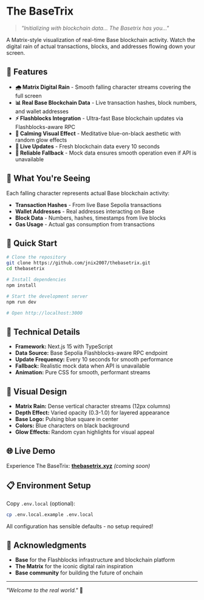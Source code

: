 # The BaseTrix

> *"Initializing with blockchain data... The Basetrix has you..."*

A Matrix-style visualization of real-time Base blockchain activity. Watch the digital rain of actual transactions, blocks, and addresses flowing down your screen.

## 🌟 Features

- **🌧️ Matrix Digital Rain** - Smooth falling character streams covering the full screen
- **📊 Real Base Blockchain Data** - Live transaction hashes, block numbers, and wallet addresses  
- **⚡ Flashblocks Integration** - Ultra-fast Base blockchain updates via Flashblocks-aware RPC
- **🎨 Calming Visual Effect** - Meditative blue-on-black aesthetic with random glow effects
- **🔄 Live Updates** - Fresh blockchain data every 10 seconds
- **💾 Reliable Fallback** - Mock data ensures smooth operation even if API is unavailable

## 🎯 What You're Seeing

Each falling character represents actual Base blockchain activity:

- **Transaction Hashes** - From live Base Sepolia transactions
- **Wallet Addresses** - Real addresses interacting on Base  
- **Block Data** - Numbers, hashes, timestamps from live blocks
- **Gas Usage** - Actual gas consumption from transactions

## 🚀 Quick Start

```bash
# Clone the repository
git clone https://github.com/jnix2007/thebasetrix.git
cd thebasetrix

# Install dependencies
npm install

# Start the development server
npm run dev

# Open http://localhost:3000
```

## 🔧 Technical Details

- **Framework:** Next.js 15 with TypeScript
- **Data Source:** Base Sepolia Flashblocks-aware RPC endpoint
- **Update Frequency:** Every 10 seconds for smooth performance
- **Fallback:** Realistic mock data when API is unavailable
- **Animation:** Pure CSS for smooth, performant streams

## 🎨 Visual Design

- **Matrix Rain:** Dense vertical character streams (12px columns)
- **Depth Effect:** Varied opacity (0.3-1.0) for layered appearance  
- **Base Logo:** Pulsing blue square in center
- **Colors:** Blue characters on black background
- **Glow Effects:** Random cyan highlights for visual appeal

## 🌐 Live Demo

Experience The BaseTrix: **[thebasetrix.xyz](https://thebasetrix.xyz)** *(coming soon)*

## 📋 Environment Setup

Copy `.env.local` (optional):
```bash
cp .env.local.example .env.local
```

All configuration has sensible defaults - no setup required!

## 🙏 Acknowledgments

- **Base** for the Flashblocks infrastructure and blockchain platform
- **The Matrix** for the iconic digital rain inspiration
- **Base community** for building the future of onchain

---

*"Welcome to the real world."* 🌉
